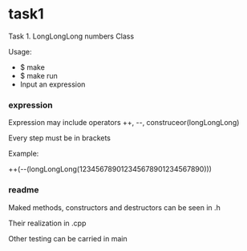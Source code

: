 # task1
Task 1. LongLongLong numbers Class

Usage:
- $ make
- $ make run
- Input an expression

### expression
Expression may include operators ++, --, construсеor(longLongLong)

Every step must be in brackets

Example:

++(--(longLongLong(123456789012345678901234567890)))

### readme

Maked methods, constructors and destructors can be seen in .h

Their realization in .cpp

Other testing can be carried in main
